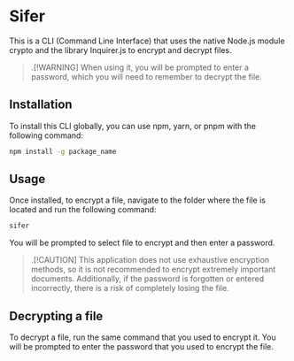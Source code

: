 # Sifer

This is a CLI (Command Line Interface) that uses the native Node.js module crypto and the library Inquirer.js to encrypt and decrypt files.

> .[!WARNING]
> When using it, you will be prompted to enter a password, which you will need to remember to decrypt the file.

## Installation
To install this CLI globally, you can use npm, yarn, or pnpm with the following command:

```bash
npm install -g package_name
```

## Usage
Once installed, to encrypt a file, navigate to the folder where the file is located and run the following command:

```bash
sifer
```
You will be prompted to select file to encrypt and then enter a password.

> .[!CAUTION]
> This application does not use exhaustive encryption methods, so it is not recommended to encrypt extremely important documents. Additionally, if the password is forgotten or entered incorrectly, there is a risk of completely losing the file.
> 
## Decrypting a file
To decrypt a file, run the same command that you used to encrypt it. You will be prompted to enter the password that you used to encrypt the file.
